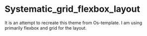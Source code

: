 # Systematic_grid_flexbox_layout
It is an attempt to recreate this theme from Os-template. 
I am using primarily flexbox and grid for the layout. 
